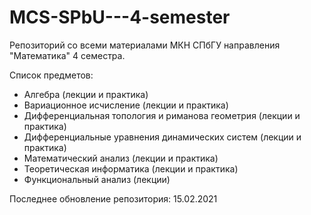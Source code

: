 # MCS-SPbU---4-semester
Репозиторий со всеми материалами МКН СПбГУ направления "Математика" 4 семестра.

Список предметов:
+ Алгебра (лекции и практика)
+ Вариационное исчисление (лекции и практика)
+ Дифференциальная топология и риманова геометрия (лекции и практика)
+ Дифференциальные уравнения динамических систем (лекции и практика)
+ Математический анализ (лекции и практика)
+ Теоретическая информатика (лекции и практика)
+ Функциональный анализ (лекции)

Последнее обновление репозитория: 15.02.2021
